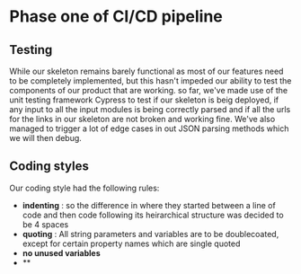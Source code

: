 # Phase one of CI/CD pipeline

## Testing
While our skeleton remains barely functional as most of our features need to be completely implemented, but this hasn't impeded our ability to test the components of our product
that are working. so far, we've made use of the  unit testing framework Cypress to test if our skeleton is beig deployed, if any input to all the input modules is being correctly parsed 
and if all the urls for the links in our skeleton are not broken and working fine. We've also managed to trigger a lot of edge cases in out JSON parsing methods which we will then debug.


## Coding styles
Our coding style had the following rules:
- **indenting** : so the difference in where they started between a line of code and then code following
                  its heirarchical structure was decided to be 4 spaces
- **quoting** : All string parameters and variables are to be doublecoated, except for certain property names which are single quoted
- **no unused variables**
- **
